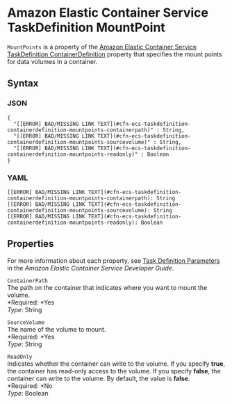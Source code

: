 # Amazon Elastic Container Service TaskDefinition MountPoint<a name="aws-properties-ecs-taskdefinition-containerdefinitions-mountpoints"></a>

`MountPoints` is a property of the [Amazon Elastic Container Service TaskDefinition ContainerDefinition](aws-properties-ecs-taskdefinition-containerdefinitions.md) property that specifies the mount points for data volumes in a container\.

## Syntax<a name="w3ab2c21c14d707b5"></a>

### JSON<a name="aws-properties-ecs-taskdefinition-containerdefinitions-mountpoints-syntax.json"></a>

```
{
  "[[ERROR] BAD/MISSING LINK TEXT](#cfn-ecs-taskdefinition-containerdefinition-mountpoints-containerpath)" : String,
  "[[ERROR] BAD/MISSING LINK TEXT](#cfn-ecs-taskdefinition-containerdefinition-mountpoints-sourcevolume)" : String,
  "[[ERROR] BAD/MISSING LINK TEXT](#cfn-ecs-taskdefinition-containerdefinition-mountpoints-readonly)" : Boolean
}
```

### YAML<a name="aws-properties-ecs-taskdefinition-containerdefinitions-mountpoints-syntax.yaml"></a>

```
[[ERROR] BAD/MISSING LINK TEXT](#cfn-ecs-taskdefinition-containerdefinition-mountpoints-containerpath): String
[[ERROR] BAD/MISSING LINK TEXT](#cfn-ecs-taskdefinition-containerdefinition-mountpoints-sourcevolume): String
[[ERROR] BAD/MISSING LINK TEXT](#cfn-ecs-taskdefinition-containerdefinition-mountpoints-readonly): Boolean
```

## Properties<a name="w3ab2c21c14d707b7"></a>

For more information about each property, see [Task Definition Parameters](http://docs.aws.amazon.com/AmazonECS/latest/developerguide//task_definition_parameters.html) in the *Amazon Elastic Container Service Developer Guide*\.

`ContainerPath`  
The path on the container that indicates where you want to mount the volume\.  
*Required: *Yes  
*Type*: String

`SourceVolume`  
The name of the volume to mount\.  
*Required: *Yes  
*Type*: String

`ReadOnly`  
Indicates whether the container can write to the volume\. If you specify **true**, the container has read\-only access to the volume\. If you specify **false**, the container can write to the volume\. By default, the value is **false**\.  
*Required: *No  
*Type*: Boolean